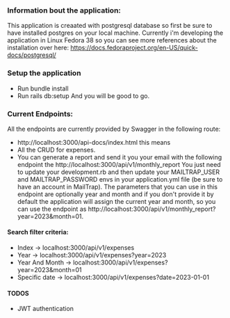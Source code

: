 ### Information bout the application:
This application is creaated with postgresql database so first be sure to have installed postgres on your
local machine.
Currently i'm developing the application in Linux Fedora 38 so you can see more references about the installation over here:
https://docs.fedoraproject.org/en-US/quick-docs/postgresql/

### Setup the application
* Run bundle install
* Run rails db:setup
And you will be good to go.


### Current Endpoints:
All the endpoints are currently provided by Swagger in the following route:
* http://localhost:3000/api-docs/index.html this means
* All the CRUD for expenses.
* You can generate a report and send it you your email with the following endpoint the http://localhost:3000/api/v1/monthly_report You just need to update your development.rb and then update your MAILTRAP_USER and MAILTRAP_PASSWORD envs in your application.yml file (be sure to have an account in MailTrap).
The parameters that you can use in this endpoint are optionally year and month and if you don't provide it by default the application will assign the current year and month, so you can use the endpoint as http://localhost:3000/api/v1/monthly_report?year=2023&month=01.


#### Search filter criteria:
* Index -> localhost:3000/api/v1/expenses
* Year -> localhost:3000/api/v1/expenses?year=2023
* Year And Month -> localhost:3000/api/v1/expenses?year=2023&month=01
* Specific date -> localhost:3000/api/v1/expenses?date=2023-01-01


#### TODOS
* JWT authentication